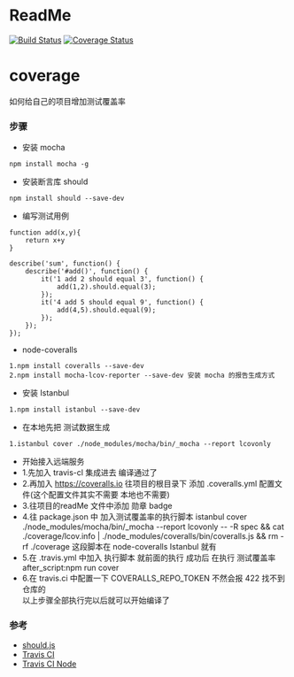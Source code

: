# ReadMe
[![Build Status](https://travis-ci.org/xiaolong2013/coverage.svg?branch=master)](https://travis-ci.org/xiaolong2013/coverage.svg?branch=master)
[![Coverage Status](https://coveralls.io/repos/github/xiaolong2013/coverage/badge.svg?branch=master)](https://coveralls.io/github/xiaolong2013/coverage?branch=master)

# coverage
如何给自己的项目增加测试覆盖率

### 步骤

* 安装 mocha

```
npm install mocha -g
```

* 安装断言库 should

```
npm install should --save-dev
```

* 编写测试用例

```
function add(x,y){
	return x+y
}

describe('sum', function() {
    describe('#add()', function() {
        it('1 add 2 should equal 3', function() {
            add(1,2).should.equal(3);
        });
        it('4 add 5 should equal 9', function() {
            add(4,5).should.equal(9);
        });
    });
});

```

* node-coveralls
   
```
1.npm install coveralls --save-dev
2.npm install mocha-lcov-reporter --save-dev 安装 mocha 的报告生成方式
```
 
* 安装 Istanbul 

```
1.npm install istanbul --save-dev
```

* 在本地先把 测试数据生成

```
1.istanbul cover ./node_modules/mocha/bin/_mocha --report lcovonly
```

* 开始接入远端服务
* 1.先加入 travis-cl 集成进去 编译通过了
* 2.再加入 https://coveralls.io  往项目的根目录下 添加 .coveralls.yml 配置文件(这个配置文件其实不需要 本地也不需要)
* 3.往项目的readMe 文件中添加 勋章 badge
* 4.往 package.json 中 加入测试覆盖率的执行脚本 istanbul cover ./node_modules/mocha/bin/_mocha --report lcovonly -- -R spec && cat ./coverage/lcov.info | ./node_modules/coveralls/bin/coveralls.js && rm -rf ./coverage 这段脚本在 node-coveralls Istanbul 就有
* 5.在 .travis.yml 中加入 执行脚本 就前面的执行 成功后 在执行 测试覆盖率after_script:npm run cover 
* 6.在 travis.ci 中配置一下 COVERALLS_REPO_TOKEN  不然会报 422 找不到 仓库的  
    以上步骤全部执行完以后就可以开始编译了

### 参考

* [should.js](https://github.com/shouldjs/should.js)
* [Travis CI](https://www.travis-ci.org/)
* [Travis CI Node](https://docs.travis-ci.com/user/languages/javascript-with-nodejs/)

 
